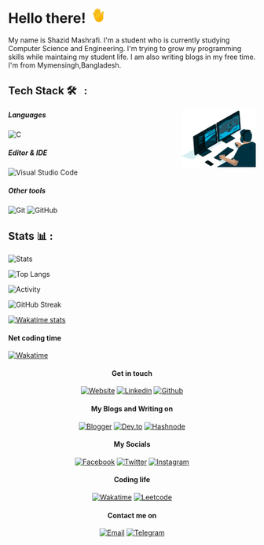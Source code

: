 # Hello there! <img src="https://raw.githubusercontent.com/ShazidMashrafi/ShazidMashrafi/main/waving-hand.gif" width="30px" height="30px" />

My name is Shazid Mashrafi. I'm a student who is currently studying Computer Science and Engineering. I'm trying to grow my programming skills while maintaing my student life. I am also writing blogs in my free time. I'm from Mymensingh,Bangladesh.

##  Tech Stack 🛠 &nbsp; :

<img alt="Coding" width="30%" src="https://raw.githubusercontent.com/ShazidMashrafi/ShazidMashrafi/main/Assets/coding.gif" align="right"/>

##### Languages
![C](https://img.shields.io/badge/-C-333333?style=flat&logo=C)

##### Editor & IDE
![Visual Studio Code](https://img.shields.io/badge/-Visual%20Studio%20Code-333333?style=flat&logo=visual-studio-code&logoColor=007ACC)


##### Other tools
![Git](https://img.shields.io/badge/-Git-333333?style=flat&logo=git)
![GitHub](https://img.shields.io/badge/-GitHub-333333?style=flat&logo=github)

## Stats &#x1f4ca; :

![Stats](https://github-readme-stats.vercel.app/api?username=shazidMashrafi&custom_title=Overall&show_icons=true&theme=transparent&hide_rank=false&hide_border=true&count_private=true)

![Top Langs](https://github-readme-stats.vercel.app/api/top-langs/?username=ShazidMashrafi&layout=comapct&theme=transparent&hide_border=true)

![Activity](https://github-readme-activity-graph.cyclic.app/graph?username=ShazidMashrafi&custom_title=Activty&theme=github-compact&hide_border=true)

![GitHub Streak](https://github-readme-streak-stats.herokuapp.com?user=ShazidMashrafi&theme=github-dark&hide_border=true)

[![Wakatime stats](https://github-readme-stats.vercel.app/api/wakatime?username=ShazidMashrafi&custom_title=Wakatime+(Last+7+days)&layout=compact&theme=transparent&hide_rank=false&hide_border=true)](https://wakatime.com/@shazidmashrafi)


#### Net coding time
[![Wakatime](https://wakatime.com/badge/user/0a6e89fc-213a-4372-a2b6-d3df86fce603.svg)](https://wakatime.com/@shazidmashrafi)


<div align="center">

#### Get in touch

[![Website](https://img.shields.io/static/v1?label=&message=My+Website)](https://shazidmashrafi.com)
[![Linkedin](https://img.shields.io/static/v1?label=&message=Linkedin&logo=linkedin)](https://www.linkedin.com/in/shazidmashrafi)
[![Github](https://img.shields.io/static/v1?label=&message=Github&logo=github)](https://github.com/ShazidMashrafi)

<div/>

#### My Blogs and Writing on

[![Blogger](https://img.shields.io/static/v1?label=&message=Blogger&logo=blogger)](https://shazidmashrafi.blogspot.com/)
[![Dev.to](https://img.shields.io/static/v1?label=&message=Dev.to&logo=devdotto)](https://dev.to/shazidmashrafi)
[![Hashnode](https://img.shields.io/static/v1?label=&message=Hashnode&logo=hashnode)](https://hashnode.com/@shazidmashrafi)

<div/>

#### My Socials

[![Facebook](https://img.shields.io/static/v1?label=&message=Facebook&logo=facebook)](https://www.facebook.com/shazidmashrafi)
[![Twitter](https://img.shields.io/static/v1?label=&message=Twitter&logo=twitter)](https://twitter.com/shazidmashrafi)
[![Instagram](https://img.shields.io/static/v1?label=&message=Instagram&logo=instagram)](https://www.instagram.com/shazidmashrafi)

<div/>

#### Coding life

[![Wakatime](https://img.shields.io/static/v1?label=&message=Wakatime&color=&logo=wakatime)](https://wakatime.com/@shazidmashrafi)
[![Leetcode](https://img.shields.io/static/v1?label=&message=&color=Leetcode&logo=leetcode)](https://leetcode.com/shazidmashrafi/)

<div/>

#### Contact me on

[![Email](https://img.shields.io/static/v1?label=&message=Email+me&color=&logo=gmail)](mailto:shazidmashrafi@gmail.com)
[![Telegram](https://img.shields.io/static/v1?label=&message=Telegram&color=&logo=telegram)](https://t.me/shazidmashrafi)

</div>